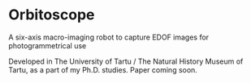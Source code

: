 # Orbitoscope
A six-axis macro-imaging robot to capture EDOF images for photogrammetrical use

Developed in The University of Tartu / The Natural History Museum of Tartu, as a part of my Ph.D. studies. Paper coming soon.
